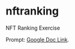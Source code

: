 # nftranking
NFT Ranking Exercise

Prompt: [Google Doc Link](https://docs.google.com/document/d/10B-xaHM0yeb9dt4DCVO193pJvbC18QbWpk6HgGIebl8/edit?usp=sharing).
